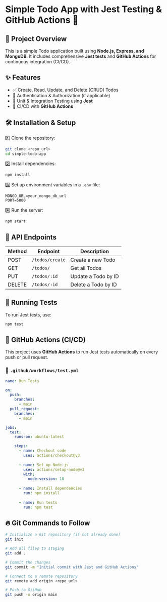 

# Simple Todo App with Jest Testing & GitHub Actions 🚀

## 📌 Project Overview
This is a simple Todo application built using **Node.js, Express, and MongoDB**. It includes comprehensive **Jest tests** and **GitHub Actions** for continuous integration (CI/CD).

## ✨ Features
- ✅ Create, Read, Update, and Delete (CRUD) Todos
- 🔑 Authentication & Authorization (if applicable)
- 🧪 Unit & Integration Testing using **Jest**
- 🔄 CI/CD with **GitHub Actions**

## 🛠️ Installation & Setup

1️⃣ Clone the repository:
```bash
git clone <repo_url>
cd simple-todo-app
```

2️⃣ Install dependencies:
```bash
npm install
```

3️⃣ Set up environment variables in a `.env` file:
```env
MONGO_URL=your_mongo_db_url
PORT=5000
```

4️⃣ Run the server:
```bash
npm start
```

## 📌 API Endpoints
| Method | Endpoint        | Description               |
|--------|---------------|---------------------------|
| POST   | `/todos/create` | Create a new Todo         |
| GET    | `/todos/`      | Get all Todos             |
| PUT    | `/todos/:id`   | Update a Todo by ID       |
| DELETE | `/todos/:id`   | Delete a Todo by ID       |

## 🧪 Running Tests

To run Jest tests, use:
```bash
npm test
```

## 🚀 GitHub Actions (CI/CD)
This project uses **GitHub Actions** to run Jest tests automatically on every push or pull request.

### 📄 `.github/workflows/test.yml`
```yaml
name: Run Tests

on:
  push:
    branches:
      - main
  pull_request:
    branches:
      - main

jobs:
  test:
    runs-on: ubuntu-latest

    steps:
      - name: Checkout code
        uses: actions/checkout@v3
      
      - name: Set up Node.js
        uses: actions/setup-node@v3
        with:
          node-version: 18
      
      - name: Install dependencies
        run: npm install
      
      - name: Run tests
        run: npm test
```

## 🔥 Git Commands to Follow
```bash
# Initialize a Git repository (if not already done)
git init

# Add all files to staging
git add .

# Commit the changes
git commit -m "Initial commit with Jest and GitHub Actions"

# Connect to a remote repository
git remote add origin <repo_url>

# Push to GitHub
git push -u origin main
```




